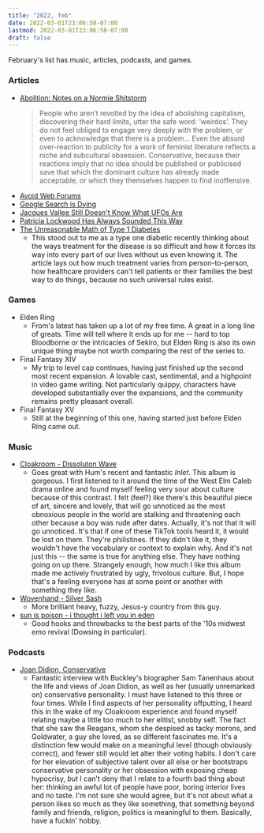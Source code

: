 ```yaml
---
title: "2022, feb"
date: 2022-03-01T23:06:50-07:00
lastmod: 2022-03-01T23:06:50-07:00
draft: false
---
```

February's list has music, articles, podcasts, and games.
<!--more-->

### Articles

- [Abolition: Notes on a Normie Shitstorm](https://salvage.zone/articles/abolition-notes-on-a-normie-shitstorm/)
  > People who aren’t revolted by the idea of abolishing capitalism, discovering their hard limits, utter the safe word: ‘weirdos’. They do not feel obliged to engage very deeply with the problem, or even to acknowledge that there is a problem... Even the absurd over-reaction to publicity for a work of feminist literature reflects a niche and subcultural obsession. Conservative, because their reactions imply that no idea should be published or publicised save that which the dominant culture has already made acceptable, or which they themselves happen to find inoffensive.
- [Avoid Web Forums](https://karl-voit.at/2020/10/23/avoid-web-forums/) 
- [Google Search is Dying](https://dkb.io/post/google-search-is-dying)
- [Jacques Vallee Still Doesn't Know What UFOs Are](https://web.archive.org/web/20220218110944/https%3A%2F%2Fwww.wired.com%2Fstory%2Fjacques-vallee-still-doesnt-know-what-ufos-are)
- [Patricia Lockwood Has Always Sounded This Way](https://www.newyorker.com/culture/the-new-yorker-interview/patricia-lockwood-has-always-sounded-this-way)
- [The Unreasonable Math of Type 1 Diabetes](https://maori.geek.nz/the-unreasonable-math-of-type-1-diabetes-8c96bdf5b7fb)
  - This stood out to me as a type one diabetic recently thinking about the ways treatment for the disease is so difficult and how it forces its way into every part of our lives without us even knowing it. The article lays out how much treatment varies from person-to-person, how healthcare providers can't tell patients or their families the best way to do things, because no such universal rules exist.
  
### Games
- Elden Ring
  - From's latest has taken up a lot of my free time. A great in a long line of greats. Time will tell where it ends up for me -- hard to top Bloodborne or the intricacies of Sekiro, but Elden Ring is also its own unique thing maybe not worth comparing the rest of the series to.
- Final Fantasy XIV
  - My trip to level cap continues, having just finished up the second most recent expansion. A lovable cast, sentimental, and a highpoint in video game writing. Not particularly quippy, characters have developed substantially over the expansions, and the community remains pretty pleasant overall.
- Final Fantasy XV
  - Still at the beginning of this one, having started just before Elden Ring came out. 

### Music
- [Cloakroom - Dissoluton Wave](https://cloakroom.bandcamp.com/album/dissolution-wave)
  - Goes great with Hum's recent and fantastic *Inlet*. This album is gorgeous. I first listened to it around the time of the West Elm Caleb drama online and found myself feeling very sour about culture because of this contrast. I felt (feel?) like there's this beautiful piece of art, sincere and lovely, that will go unnoticed as the most obnoxious people in the world are stalking and threatening each other because a boy was rude after dates. Actually, it's not that it will go unnoticed. It's that if one of these TikTok tools heard it, it would be lost on them. They're philistines. If they didn't like it, they wouldn't have the vocabulary or context to explain why. And it's not just this -- the same is true for anything else. They have nothing going on up there. Strangely enough, how much I like this album made me actively frustrated by ugly, frivolous culture. But, I hope that's a feeling everyone has at some point or another with something they like.
- [Wovenhand - Silver Sash](https://glitterhouserecords.bandcamp.com/album/silver-sash)
  - More brilliant heavy, fuzzy, Jesus-y country from this guy.
- [sun is poison - i thought i left you in eden](https://sunispoison.bandcamp.com/album/i-thought-i-left-you-in-eden)
  - Good hooks and throwbacks to the best parts of the '10s midwest emo revival (Dowsing in particular). 

### Podcasts
- [Joan Didion, Conservative](https://www.patreon.com/rss/knowyourenemy?auth=a1lMhD7dxGt7tcm-1qneqTnYjU9Ne7Sw)
  - Fantastic interview with Buckley's biographer Sam Tanenhaus about the life and views of Joan Didion, as well as her (usually unremarked on) conservative personality. I must have listened to this three or four times. While I find aspects of her personality offputting, I heard this in the wake of my Cloakroom experience and found myself relating maybe a little too much to her elitist, snobby self. The fact that she saw the Reagans, whom she despised as tacky morons, and Goldwater, a guy she loved, as so different fascinates me. It's a distinction few would make on a meaningful level (though obviously correct), and fewer still would let alter their voting habits. I don't care for her elevation of subjective talent over all else or her bootstraps conservative personality or her obsession with exposing cheap hypocrisy, *but* I can't deny that I relate to a fourth bad thing about her: thinking an awful lot of people have poor, boring interior lives and no taste. I'm not sure she would agree, but it's not about what a person likes so much as they like something, that something beyond family and friends, religion, politics is meaningful to them. Basically, have a fuckin' hobby. 

